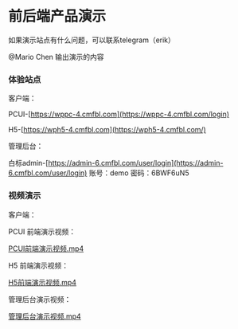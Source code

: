 # 前后端产品演示

如果演示站点有什么问题，可以联系telegram（erik）

@Mario Chen 输出演示的内容

### 体验站点

客户端：

PCUI-[https://wppc-4.cmfbl.com](https://wppc-4.cmfbl.com/login)

H5-[https://wph5-4.cmfbl.com](https://wph5-4.cmfbl.com/)

管理后台：

白标admin-[https://admin-6.cmfbl.com/user/login](https://admin-6.cmfbl.com/user/login) 账号：demo  密码：6BWF6uN5

### 视频演示

客户端：

PCUI 前端演示视频：

[PCUI前端演示视频.mp4](%E5%89%8D%E5%90%8E%E7%AB%AF%E4%BA%A7%E5%93%81%E6%BC%94%E7%A4%BA/PCUI%25E5%2589%258D%25E7%25AB%25AF%25E6%25BC%2594%25E7%25A4%25BA%25E8%25A7%2586%25E9%25A2%2591.mp4)

H5 前端演示视频：

[H5前端演示视频.mp4](%E5%89%8D%E5%90%8E%E7%AB%AF%E4%BA%A7%E5%93%81%E6%BC%94%E7%A4%BA/H5%25E5%2589%258D%25E7%25AB%25AF%25E6%25BC%2594%25E7%25A4%25BA%25E8%25A7%2586%25E9%25A2%2591.mp4)

管理后台演示视频：

[管理后台演示视频.mp4](%E5%89%8D%E5%90%8E%E7%AB%AF%E4%BA%A7%E5%93%81%E6%BC%94%E7%A4%BA/%25E7%25AE%25A1%25E7%2590%2586%25E5%2590%258E%25E5%258F%25B0%25E6%25BC%2594%25E7%25A4%25BA%25E8%25A7%2586%25E9%25A2%2591.mp4)